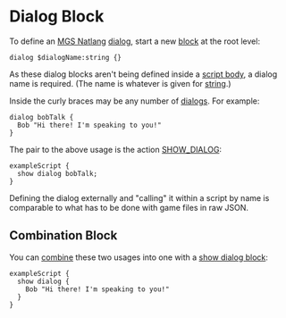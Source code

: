 # Dialog Block

To define an [MGS Natlang](../mgs/mgs_natlang) [dialog](../dialogs), start a new [block](../mgs/block) at the root level:

```
dialog $dialogName:string {}
```

As these dialog blocks aren't being defined inside a [script body](../mgs/script_block), a dialog name is required. (The name is whatever is given for [string](../mgs/variables/string).)

Inside the curly braces may be any number of [dialogs](../mgs/dialogs_mgs). For example:

```mgs
dialog bobTalk {
  Bob "Hi there! I'm speaking to you!"
}
```

The pair to the above usage is the action [SHOW_DIALOG](../actions/SHOW_DIALOG):

```mgs
exampleScript {
  show dialog bobTalk;
}
```

Defining the dialog externally and "calling" it within a script by name is comparable to what has to be done with game files in raw JSON.

## Combination Block

You can [combine](../mgs/combination_block) these two usages into one with a [show dialog block](../mgs/show_dialog_block):

```mgs
exampleScript {
  show dialog {
    Bob "Hi there! I'm speaking to you!"
  }
}
```
